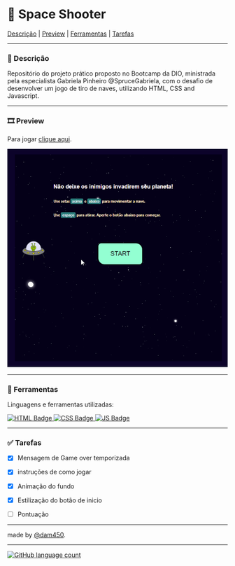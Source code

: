 # 👾 Space Shooter

[Descrição](#-descrição) | [Preview](#%EF%B8%8F-preview) | [Ferramentas](#-ferramentas) | [Tarefas](#-tarefas) 

---
### 📌 Descrição

Repositório do projeto prático proposto no Bootcamp da DIO, ministrada pela especialista Gabriela Pinheiro @SpruceGabriela, com o desafio de desenvolver um jogo de tiro de naves, utilizando HTML, CSS and Javascript.

---
### 🎞️ Preview

Para jogar [clique aqui](https://dam450.dev/space-shooter/).

![Preview do jogo space shooter][preview]

---
### 🧰 Ferramentas 

Linguagens e ferramentas utilizadas:

[![HTML Badge](https://img.shields.io/badge/html5-E34F26?logo=html5&logoColor=fff&style=for-the-badge) ![CSS Badge](https://img.shields.io/badge/css3-1572B6?logo=CSS3&logoColor=fff&style=for-the-badge) ![JS Badge](https://img.shields.io/badge/JavaScript-F7DF1E?logo=JavaScript&logoColor=000&style=for-the-badge)](#)



---
### ✅ Tarefas

- [x] Mensagem de Game over temporizada
- [x] instruções de como jogar
- [x] Animação do fundo
- [x] Estilização do botão de inicio
- [ ] Pontuação






---
made by [@dam450](https://github.com/dam450).

---

[preview]: /docs/space.gif "Preview do jogo"
[![GitHub language count](https://img.shields.io/github/languages/count/dam450/space-shooter?style=plastic)](#)
